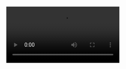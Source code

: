 <video style="max-width:100%; height:auto;" src="https://fukkot.com/cypherpunks.mp4" controls=""></video>
